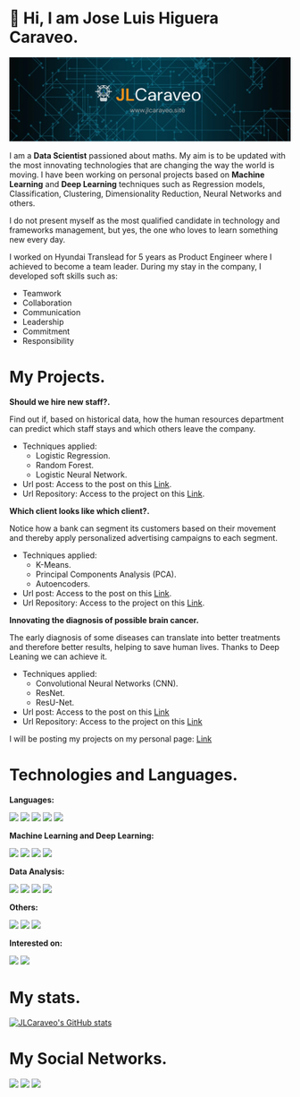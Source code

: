 # :wave: Hi, I am Jose Luis Higuera Caraveo.

<img src='./images/Presentation.png'/>

I am a **Data Scientist** passioned about maths. My aim is to be updated with the most innovating technologies that are changing the way the world is moving. I have been working on personal projects based on **Machine Learning** and **Deep Learning** techniques such as Regression models, Classification, Clustering, Dimensionality Reduction, Neural Networks and others.


I do not present myself as the most qualified candidate in technology and frameworks management, but yes, the one who loves to learn something new every day.

I worked on Hyundai Translead for 5 years as Product Engineer where I achieved to become a team leader. During my stay in the company, I developed soft skills such as:

- Teamwork
- Collaboration
- Communication
- Leadership
- Commitment
- Responsibility

# My Projects.

**Should we hire new staff?.**

Find out if, based on historical data, how the human resources department can predict which staff stays and which others leave the company.
- Techniques applied:
    - Logistic Regression.
    - Random Forest.
    - Logistic Neural Network.
- Url post: Access to the post on this [Link](https://jlcaraveo.netlify.app/projects/should-we-hire-new-staff/).
- Url Repository: Access to the project on this [Link](https://github.com/JLCaraveo/ML-Projects/blob/master/01.%20Human%20Resources/Human%20Resources%20-%20English%20version.ipynb).

**Which client looks like which client?.**

Notice how a bank can segment its customers based on their movement and thereby apply personalized advertising campaigns to each segment.
- Techniques applied:
    - K-Means.
    - Principal Components Analysis (PCA).
    - Autoencoders.
- Url post: Access to the post on this [Link](https://jlcaraveo.netlify.app/projects/which-client-looks-like-which-client/).
- Url Repository: Access to the project on this [Link](https://github.com/JLCaraveo/ML-Projects/blob/master/02.%20Marketing/Marketing-English-Version.ipynb).

**Innovating the diagnosis of possible brain cancer.**

The early diagnosis of some diseases can translate into better treatments and therefore better results, helping to save human lives. Thanks to Deep Leaning we can achieve it.
- Techniques applied:
    - Convolutional Neural Networks (CNN).
    - ResNet.
    - ResU-Net.
- Url post: Access to the post on this [Link](https://jlcaraveo.netlify.app/projects/innovating-the-diagnosis-of-possible-brain-cancer/)
- Url Repository: Access to the project on this [Link](https://github.com/JLCaraveo/ML-Projects/blob/master/04.%20Brain%20Tumors/Healthcare_AI-English-version.ipynb)


I will be posting my projects on my personal page: [Link](https://jlcaraveo.netlify.app/projects)

# Technologies and Languages.

**Languages:**

<img src="https://img.shields.io/badge/Python-FFD43B?style=for-the-badge&logo=python&logoColor=blue" /> <img src="https://img.shields.io/badge/R-276DC3?style=for-the-badge&logo=r&logoColor=white" /> <img src="https://img.shields.io/badge/JavaScript-323330?style=for-the-badge&logo=javascript&logoColor=F7DF1E" /> <img src="https://img.shields.io/badge/MySQL-005C84?style=for-the-badge&logo=mysql&logoColor=white" /> <img src="https://img.shields.io/badge/PostgreSQL-316192?style=for-the-badge&logo=postgresql&logoColor=white" />

**Machine Learning and Deep Learning:**

<img src="https://img.shields.io/badge/Numpy-777BB4?style=for-the-badge&logo=numpy&logoColor=white" /> <img src="https://img.shields.io/badge/TensorFlow-FF6F00?style=for-the-badge&logo=TensorFlow&logoColor=white" /> <img src="https://img.shields.io/badge/scikit_learn-F7931E?style=for-the-badge&logo=scikit-learn&logoColor=white" /> <img src="https://img.shields.io/badge/Keras-D00000?style=for-the-badge&logo=Keras&logoColor=white" />

**Data Analysis:**

<img src="https://img.shields.io/badge/Pandas-2C2D72?style=for-the-badge&logo=pandas&logoColor=white" /> <img src="https://img.shields.io/badge/SciPy-654FF0?style=for-the-badge&logo=SciPy&logoColor=white" /> <img src="https://img.shields.io/badge/PowerBI-F2C811?style=for-the-badge&logo=Power%20BI&logoColor=white" /> <img src="https://img.shields.io/badge/Tableau-E97627?style=for-the-badge&logo=Tableau&logoColor=white" /> 

**Others:**

<img src="https://img.shields.io/badge/Linux-FCC624?style=for-the-badge&logo=linux&logoColor=black" /> <img src="https://img.shields.io/badge/GIT-E44C30?style=for-the-badge&logo=git&logoColor=white" /> <img src="https://img.shields.io/badge/windows%20terminal-4D4D4D?style=for-the-badge&logo=windows%20terminal&logoColor=white" />

**Interested on:**

<img src="https://img.shields.io/badge/PyTorch-EE4C2C?style=for-the-badge&logo=PyTorch&logoColor=white" /> <img src="https://img.shields.io/badge/MongoDB-4EA94B?style=for-the-badge&logo=mongodb&logoColor=white" /> 

# My stats.

[![JLCaraveo's GitHub stats](https://github-readme-stats.vercel.app/api?username=JLCaraveo)](https://github.com/anuraghazra/github-readme-stats)

# My Social Networks.

[<img src="https://img.shields.io/badge/LinkedIn-0077B5?style=for-the-badge&logo=linkedin&logoColor=white" />](https://www.linkedin.com/in/jlcaraveo/)
[<img src="https://img.shields.io/badge/Twitter-1DA1F2?style=for-the-badge&logo=twitter&logoColor=white" />](https://twitter.com/JLCaraveo)
[<img src="https://img.shields.io/badge/GitHub-100000?style=for-the-badge&logo=github&logoColor=white" />](https://github.com/JLCaraveo)
